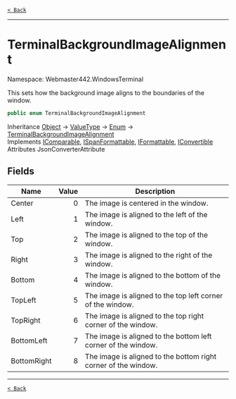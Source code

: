 [`< Back`](./)

---

# TerminalBackgroundImageAlignment

Namespace: Webmaster442.WindowsTerminal

This sets how the background image aligns to the boundaries of the window.

```csharp
public enum TerminalBackgroundImageAlignment
```

Inheritance [Object](https://docs.microsoft.com/en-us/dotnet/api/system.object) → [ValueType](https://docs.microsoft.com/en-us/dotnet/api/system.valuetype) → [Enum](https://docs.microsoft.com/en-us/dotnet/api/system.enum) → [TerminalBackgroundImageAlignment](./webmaster442.windowsterminal.terminalbackgroundimagealignment)<br>
Implements [IComparable](https://docs.microsoft.com/en-us/dotnet/api/system.icomparable), [ISpanFormattable](https://docs.microsoft.com/en-us/dotnet/api/system.ispanformattable), [IFormattable](https://docs.microsoft.com/en-us/dotnet/api/system.iformattable), [IConvertible](https://docs.microsoft.com/en-us/dotnet/api/system.iconvertible)<br>
Attributes JsonConverterAttribute

## Fields

| Name | Value | Description |
| --- | --: | --- |
| Center | 0 | The image is centered in the window. |
| Left | 1 | The image is aligned to the left of the window. |
| Top | 2 | The image is aligned to the top of the window. |
| Right | 3 | The image is aligned to the right of the window. |
| Bottom | 4 | The image is aligned to the bottom of the window. |
| TopLeft | 5 | The image is aligned to the top left corner of the window. |
| TopRight | 6 | The image is aligned to the top right corner of the window. |
| BottomLeft | 7 | The image is aligned to the bottom left corner of the window. |
| BottomRight | 8 | The image is aligned to the bottom right corner of the window. |

---

[`< Back`](./)
